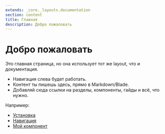 ```yaml
---
extends: _core._layouts.documentation
section: content
title: Главная
description: Добро пожаловать
---
```


# Добро пожаловать

Это главная страница, но она использует тот же layout, что и документация.

- Навигация слева будет работать.
- Контент ты пишешь здесь, прямо в Markdown/Blade.
- Добавляй сюда ссылки на разделы, компоненты, гайды и всё, что нужно.

Например:

<div markdown="1" class="list-default">

- [Установка](/source/docs/ru/getting-started.md)
- [Навигация](/source/docs/ru/navigation.md)
- [Мой компонент](/docs/my-component)

</div>
